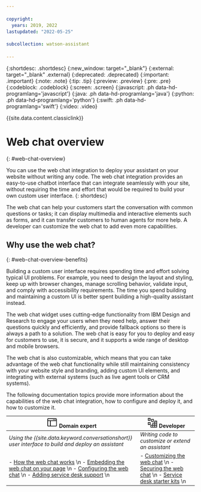 ```yaml
---

copyright:
  years: 2019, 2022
lastupdated: "2022-05-25"

subcollection: watson-assistant

---
```


{:shortdesc: .shortdesc}
{:new_window: target="_blank"}
{:external: target="_blank" .external}
{:deprecated: .deprecated}
{:important: .important}
{:note: .note}
{:tip: .tip}
{:preview: .preview}
{:pre: .pre}
{:codeblock: .codeblock}
{:screen: .screen}
{:javascript: .ph data-hd-programlang='javascript'}
{:java: .ph data-hd-programlang='java'}
{:python: .ph data-hd-programlang='python'}
{:swift: .ph data-hd-programlang='swift'}
{:video: .video}

{{site.data.content.classiclink}}

# Web chat overview
{: #web-chat-overview}

You can use the web chat integration to deploy your assistant on your website without writing any code. The web chat integration provides an easy-to-use chatbot interface that can integrate seamlessly with your site, without requiring the time and effort that would be required to build your own custom user interface.
{: shortdesc}

The web chat can help your customers start the conversation with common questions or tasks; it can display multimedia and interactive elements such as forms, and it can transfer customers to human agents for more help. A developer can customize the web chat to add even more capabilities.

## Why use the web chat?
{: #web-chat-overview-benefits}

Building a custom user interface requires spending time and effort solving typical UI problems. For example, you need to design the layout and styling, keep up with browser changes, manage scrolling behavior, validate input, and comply with accessibility requirements. The time you spend building and maintaining a custom UI is better spent building a high-quality assistant instead.

The web chat widget uses cutting-edge functionality from IBM Design and Research to engage your users when they need help, answer their questions quickly and efficiently, and provide fallback options so there is always a path to a solution. The web chat is easy for you to deploy and easy for customers to use, it is secure, and it supports a wide range of desktop and mobile browsers.

The web chat is also customizable, which means that you can take advantage of the web chat functionality while still maintaining consistency with your website style and branding, adding custom UI elements, and integrating with external systems (such as live agent tools or CRM systems).

The following documentation topics provide more information about the capabilities of the web chat integration, how to configure and deploy it, and how to customize it.

| ![GUI icon](images/gui_icon.png) Domain expert | ![Development icon](images/development_icon.png) Developer |
|-------|--------|
| _Using the {{site.data.keyword.conversationshort}} user interface to build and deploy an assistant_ | _Writing code to customize or extend an assistant_ |
| - [How the web chat works](/docs/watson-assistant?topic=watson-assistant-web-chat-architecture.md) \n - [Embedding the web chat on your page](/docs/watson-assistant?topic=watson-assistant-deploy-web-chat) \n - [Configuring the web chat](/docs/watson-assistant?topic=watson-assistant-web-chat-config) \n - [Adding service desk support](/docs/watson-assistant?topic=watson-assistant-deploy-web-chat-haa) \n | - [Customizing the web chat](/docs/watson-assistant?topic=watson-assistant-web-chat-customize) \n - [Securing the web chat](/docs/watson-assistant?topic=watson-assistant-web-chat-security) \n - [Service desk starter kits](/docs/watson-assistant?topic=watson-assistant-web-chat-service-desk-starter-kits) \n |

